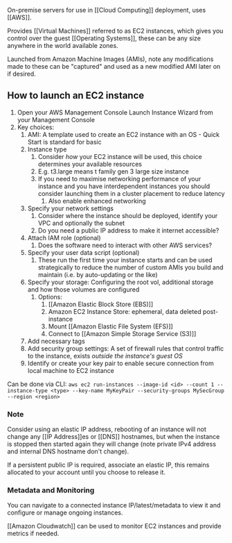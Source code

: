 On-premise servers for use in [[Cloud Computing]] deployment, uses [[AWS]].

Provides [[Virtual Machines]] referred to as EC2 instances, which gives you control over the guest [[Operating Systems]], these can be any size anywhere in the world available zones.

Launched from Amazon Machine Images (AMIs), note any modifications made to these can be "captured" and used as a new modified AMI later on if desired.

## How to launch an EC2 instance

1. Open your AWS Management Console Launch Instance Wizard from your Management Console
2. Key choices:
	1. AMI: A template used to create an EC2 instance with an OS - Quick Start is standard for basic 
	2. Instance type
		1. Consider *how* your EC2 instance will be used, this choice determines your available resources
		2. E.g. t3.large means t family gen 3 large size instance
		3. If you need to maximise networking performance of your instance and you have interdependent instances you should consider launching them in a cluster placement to reduce latency
			1. Also enable enhanced networking
	3. Specify your network settings
		1. Consider where the instance should be deployed, identify your VPC and optionally the subnet
		2. Do you need a public IP address to make it internet accessible?
	4. Attach IAM role (optional)
		1. Does the software need to interact with other AWS services?
	5. Specify your user data script (optional)
		1. These run the first time your instance starts and can be used strategically to reduce the number of custom AMIs you build and maintain (i.e. by auto-updating or the like)
	6. Specify your storage: Configuring the root vol, additional storage and how those volumes are configured
		1. Options:
			1. [[Amazon Elastic Block Store (EBS)]]
			2. Amazon EC2 Instance Store: ephemeral, data deleted post-instance
			3. Mount [[Amazon Elastic File System (EFS)]]
			4. Connect to [[Amazon Simple Storage Service (S3)]]
	7. Add necessary tags
	8. Add security group settings: A set of firewall rules that control traffic to the instance, exists *outside the instance's guest OS*
	9. Identify or create your key pair to enable secure connection from local machine to EC2 instance

Can be done via CLI: `aws ec2 run-instances --image-id <id> --count 1 --instance-type <type> --key-name MyKeyPair --security-groups MySecGroup --region <region>`

### Note

Consider using an elastic IP address, rebooting of an instance will not change any [[IP Address]]es or [[DNS]] hostnames, but when the instance is stopped then started again they will change (note private IPv4 address and internal DNS hostname don't change).

If a persistent public IP is required, associate an elastic IP, this remains allocated to your account until you choose to release it.

### Metadata and Monitoring

You can navigate to a connected instance IP/latest/metadata to view it and configure or manage ongoing instances.

[[Amazon Cloudwatch]] can be used to monitor EC2 instances and provide metrics if needed.

